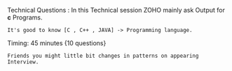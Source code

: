 Technical Questions :
  In this Technical session ZOHO mainly ask Output for **c** Programs.
    
    It's good to know [C , C++ , JAVA] -> Programming language.

Timing:
  45 minutes {10 questions}

    Friends you might little bit changes in patterns on appearing Interview. 
